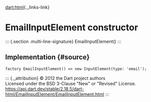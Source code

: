 [dart:html](../../dart-html/dart-html-library){._links-link}

EmailInputElement constructor
=============================

::: {.section .multi-line-signature}
EmailInputElement()
:::

Implementation {#source}
--------------

``` {.language-dart data-language="dart"}
factory EmailInputElement() => new InputElement(type: 'email');
```

::: {._attribution}
© 2012 the Dart project authors\
Licensed under the BSD 3-Clause \"New\" or \"Revised\" License.\
<https://api.dart.dev/stable/2.18.5/dart-html/EmailInputElement/EmailInputElement.html>
:::
